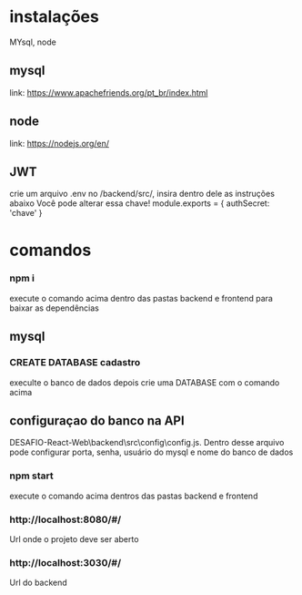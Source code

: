 
# instalações
MYsql, node

## mysql
   link: https://www.apachefriends.org/pt_br/index.html
## node
   link: https://nodejs.org/en/

## JWT
   crie um arquivo .env no /backend/src/, insira dentro dele as instruções abaixo
   Você pode alterar essa chave!
   module.exports = {
      authSecret: 'chave'
   }

# comandos
   ### npm i 
   execute o comando acima dentro das pastas backend e frontend para baixar as dependências
  ## mysql
   ### CREATE DATABASE cadastro
  execulte o banco de dados depois crie uma DATABASE com o comando acima 
  ## configuraçao do banco na API
   DESAFIO-React-Web\backend\src\config\config.js. Dentro desse arquivo pode configurar porta, senha, usuário do mysql e nome do banco de dados
  ### npm start
  execute o comando acima dentros das pastas backend e frontend

  ### http://localhost:8080/#/
  Url onde o projeto deve ser aberto

  ### http://localhost:3030/#/
  Url do backend

